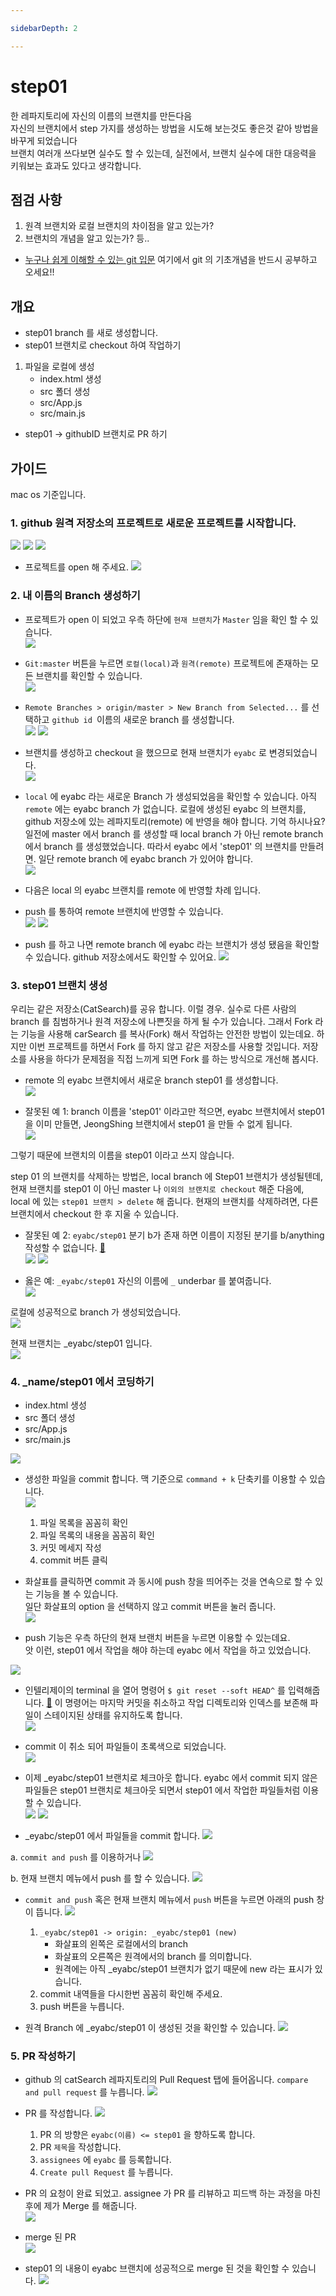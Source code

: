 ```yaml
---

sidebarDepth: 2

---
```


# step01
한 레파지토리에 자신의 이름의 브랜치를 만든다음   
자신의 브랜치에서 step 가지를 생성하는 방법을 시도해 보는것도 좋은것 같아 방법을 바꾸게 되었습니다  
브랜치 여러개 쓰다보면 실수도 할 수 있는데, 실전에서, 브랜치 실수에 대한 대응력을 키워보는 효과도 있다고 생각합니다.  

## 점검 사항
1. 원격 브랜치와 로컬 브랜치의 차이점을 알고 있는가? 
2. 브랜치의 개념을 알고 있는가? 
등.. 
- [누구나 쉽게 이해할 수 있는 git 입문](https://backlog.com/git-tutorial/kr/intro/intro1_1.html)
여기에서 git 의 기초개념을 반드시 공부하고 오세요!!

## 개요
- step01 branch 를 새로 생성합니다.
- step01 브랜치로 checkout 하여 작업하기
1. 파일을 로컬에 생성
    - index.html 생성
    - src 폴더 생성
    - src/App.js
    - src/main.js

- step01 -> githubID 브랜치로 PR 하기

## 가이드
mac os 기준입니다.

### 1. github 원격 저장소의 프로젝트로 새로운 프로젝트를 시작합니다.
![](./../images/new_project_1.png)
![](./../images/new_project_2.png)
![](./../images/new_project_3.png)
- 프로젝트를 open 해 주세요.
![](./../images/new_project_4.png)


### 2. 내 이름의 Branch 생성하기
- 프로젝트가 open 이 되었고 우측 하단에 `현재 브랜치`가 `Master` 임을 확인 할 수 있습니다.  
![](./../images/new_project_5.png)

- `Git:master` 버튼을 누르면 `로컬(local)`과 `원격(remote)` 프로젝트에 존재하는 모든 브랜치를 확인할 수 있습니다.     
![](./../images/new_project_6.png)

- `Remote Branches > origin/master > New Branch from Selected...` 를 선택하고 `github id `이름의 새로운 branch 를 생성합니다.         
![](./../images/new_branch_1.png)
![](./../images/new_branch_2.png)
- 브랜치를 생성하고 checkout 을 했으므로 현재 브랜치가 `eyabc` 로 변경되었습니다.  
![](./../images/new_branch_3.png)
- `local` 에 eyabc 라는 새로운 Branch 가 생성되었음을 확인할 수 있습니다. 
아직 `remote` 에는 eyabc branch 가 없습니다. 
로컬에 생성된 eyabc 의 브랜치를, github 저장소에 있는 레파지토리(remote) 에 반영을 해야 합니다.
기억 하시나요? 일전에 master 에서 branch 를 생성할 때 local branch 가 아닌 remote branch 에서 branch 를 생성했었습니다.
따라서 eyabc 에서 'step01' 의 브랜치를 만들려면. 일단 remote branch 에 eyabc branch 가 있어야 합니다.   
![](./../images/new_branch_4.png)

- 다음은 local 의 eyabc 브랜치를 remote 에 반영할 차례 입니다. 
- push 를 통하여 remote 브랜치에 반영할 수 있습니다.    
![](./../images/new_branch_5.png)
![](./../images/new_branch_6.png)
- push 를 하고 나면 remote branch 에 eyabc 라는 브랜치가 생성 됐음을 확인할 수 있습니다.
github 저장소에서도 확인할 수 있어요.
![](./../images/new_branch_7.png)

### 3. step01 브랜치 생성
우리는 같은 저장소(CatSearch)를 공유 합니다. 이럴 경우. 실수로 다른 사람의 branch 를 침범하거나
원격 저장소에 나쁜짓을 하게 될 수가 있습니다. 그래서 Fork 라는 기능을 사용해 carSearch 를 복사(Fork) 
해서 작업하는 안전한 방법이 있는데요. 하지만 이번 프로젝트를 하면서 Fork 를 하지 않고 같은 저장소를 사용할 것입니다.
저장소를 사용을 하다가 문제점을 직접 느끼게 되면 Fork 를 하는 방식으로 개선해 봅시다.

- remote 의 eyabc 브랜치에서 새로운 branch step01 를 생성합니다.       
![](./../images/new_step_1.png)

- 잘못된 예 1: branch 이름을 'step01' 이라고만 적으면,
eyabc 브랜치에서 step01 을 이미 만들면, JeongShing 브랜치에서 step01 을 만들 수 없게 됩니다.         
![](./../images/new_step_wrong_2.png)

그렇기 때문에 브랜치의 이름을 step01 이라고 쓰지 않습니다.

step 01 의 브랜치를 삭제하는 방법은, local branch 에 Step01 브랜치가 생성될텐데, 
현재 브랜치를 step01 이 아닌 master 나 `이외의 브랜치로 checkout` 해준 다음에,
local 에 있는 `step01 브랜치 > delete` 해 줍니다.
현재의 브랜치를 삭제하려면, 다른 브랜치에서 checkout 한 후 지울 수 있습니다.
  
- 잘못된 예 2: `eyabc/step01` 
분기 b가 존재 하면 이름이 지정된 분기를 b/anything 작성할 수 없습니다.
 [:link:](https://stackoverflow.com/questions/22630404/git-push-refs-heads-my-subbranch-exists-cannot-create)        
![](./../images/new_step_wrong_4.png)
![](./../images/new_step_wrong_5.png)

- 옳은 예: `_eyabc/step01` 자신의 이름에 `_` underbar 를 붙여줍니다.     
![](./../images/new_step_6.png)

로컬에 성공적으로 branch 가 생성되었습니다.            
![](./../images/new_step_7.png)

현재 브랜치는 _eyabc/step01 입니다.      
![](./../images/new_step_8.png)

### 4. _name/step01 에서 코딩하기
- index.html 생성
- src 폴더 생성
- src/App.js
- src/main.js

![](./../images/new_file.png)

- 생성한 파일을 commit 합니다. 맥 기준으로 `command + k` 단축키를 이용할 수 있습니다.     
![](./../images/commt_files.png)
    1. 파일 목록을 꼼꼼히 확인
    1. 파일 목록의 내용을 꼼꼼히 확인
    1. 커밋 메세지 작성
    1. commit 버튼 클릭 
    
- 화살표를 클릭하면 commit 과 동시에 push 창을 띄어주는 것을 연속으로 할 수 있는 기능을 볼 수 있습니다.      
일단 화살표의 option 을 선택하지 않고 commit 버튼을 눌러 줍니다.     
![](./../images/commit_and_push.png)


- push 기능은 우측 하단의 현재 브랜치 버튼을 누르면 이용할 수 있는데요.    
앗 이런, step01 에서 작업을 해야 하는데 eyabc 에서 작업을 하고 있었습니다.

![](./../images/mistake.png)

- 인텔리제이의 terminal 을 열어 명령어 `$ git reset --soft HEAD^` 를 입력해줍니다. [:link:](https://eyabc.github.io/TIL/development/Tools/Git/git.html#%EB%A7%88%EC%A7%80%EB%A7%89-%EC%BB%A4%EB%B0%8B-%EC%B7%A8%EC%86%8C%ED%95%98%EA%B8%B0)
이 명령어는 마지막 커밋을 취소하고 작업 디렉토리와 인덱스를 보존해 파일이 스테이지된 상태를 유지하도록 합니다.  
![](./../images/commit_reset_1.png)

- commit 이 취소 되어 파일들이 초록색으로 되었습니다.  
![](./../images/commit_reset_2.png)

- 이제 _eyabc/step01 브랜치로 체크아웃 합니다. eyabc 에서 commit 되지 않은 파일들은 
step01 브랜치로 체크아웃 되면서 step01 에서 작업한 파일들처럼 이용할 수 있습니다.    
![](./../images/commit_right_1.png)
![](./../images/commit_right_2.png)

- _eyabc/step01 에서 파일들을 commit 합니다.
![](./../images/commit_right_3.png)

a. `commit and push` 를 이용하거나
![](./../images/commit_and_push.png)

b. 현재 브랜치 메뉴에서 push 를 할 수 있습니다.
![](./../images/commit_and_push_2.png)

- `commit and push` 혹은 현재 브랜치 메뉴에서 `push` 버튼을 누르면 아래의 push 창이 뜹니다. 
![](./../images/commit_right_4.png)
    1. `_eyabc/step01 -> origin: _eyabc/step01 (new)`
        - 화살표의 왼쪽은 로컬에서의 branch
        - 화살표의 오른쪽은 원격에서의 branch 를 의미합니다.
        - 원격에는 아직 _eyabc/step01 브랜치가 없기 때문에 new 라는 표시가 있습니다.
    1. commit 내역들을 다시한번 꼼꼼히 확인해 주세요.
    1. push 버튼을 누릅니다.
    
- 원격 Branch 에 _eyabc/step01 이 생성된 것을 확인할 수 있습니다.
![](./../images/commit_right_5.png)

### 5. PR 작성하기
- github 의 catSearch 레파지토리의 Pull Request 탭에 들어옵니다. `compare and pull request` 를 누릅니다.
![](./../images/pr_1.png)

- PR 를 작성합니다.
![](./../images/pr_2.png)
    1. PR 의 방향은 `eyabc(이름) <= step01` 을 향하도록 합니다.
    1. PR `제목`을 작성합니다.
    1. `assignees` 에 `eyabc` 를 등록합니다.
    1. `Create pull Request` 를 누릅니다. 

- PR 의 요청이 완료 되었고. assignee 가 PR 를 리뷰하고 피드백 하는 과정을 마친 후에 제가 Merge 를 해줍니다.       
![](./../images/pr_3.png)

- merge 된 PR    
![](./../images/pr_4.png)
- step01 의 내용이 eyabc 브랜치에 성공적으로 merge 된 것을 확인할 수 있습니다.
![](./../images/pr_5.png)
